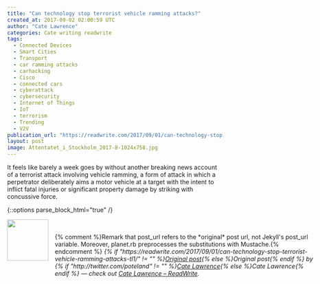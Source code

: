 ```yaml
---
title: "Can technology stop terrorist vehicle ramming attacks?"
created_at: 2017-09-02 02:00:59 UTC
author: "Cate Lawrence"
categories: Cate writing readwrite
tags: 
  - Connected Devices
  - Smart Cities
  - Transport
  - car ramming attacks
  - carhacking
  - Cisco
  - connected cars
  - cyberattack
  - cybersecurity
  - Internet of Things
  - IoT
  - terrorism
  - Trending
  - V2V
publication_url: "https://readwrite.com/2017/09/01/can-technology-stop-terrorist-vehicle-ramming-attacks-tl1/"
layout: post
image: Attentatet_i_Stockholm_2017-8-1024x758.jpg
---
```

It feels like barely a week goes by without another breaking news account of a terrorist attack involving vehicle ramming, a form of attack in which a perpetrator deliberately aims a motor vehicle at a target with the intent to inflict fatal injuries or significant property damage by striking with concussive force.


{::options parse_block_html="true" /}
<div class="author">
   <img src="http://www.rss-specifications.com/rss-spec-rss.gif" style="width: 96px; height: 96;">
   <span style="position: absolute; padding: 32px 15px;">{% comment %}Remark that post_url refers to the *original* post url, not Jekyll's post_url variable. Moreover, planet.rb preprocesses the substitutions with Mustache.{% endcomment %}
      <i>{% if "https://readwrite.com/2017/09/01/can-technology-stop-terrorist-vehicle-ramming-attacks-tl1/" != "" %}<a href="https://readwrite.com/2017/09/01/can-technology-stop-terrorist-vehicle-ramming-attacks-tl1/">Original post</a>{% else %}Original post{% endif %} by {% if "http://twitter.com/poteland" != "" %}<a href="http://twitter.com/poteland">Cate Lawrence</a>{% else %}Cate Lawrence{% endif %} &mdash; check out <a href="https://readwrite.com">Cate Lawrence – ReadWrite</a>.</i>
  </span>
</div>

